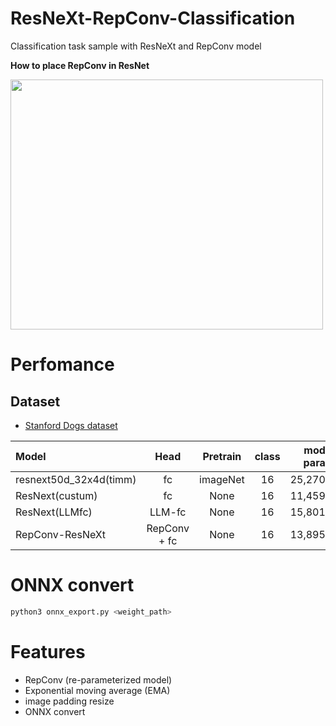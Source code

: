# ResNeXt-RepConv-Classification
Classification task sample with ResNeXt and RepConv model 


<b>How to place RepConv in ResNet</b>

<img src="https://github.com/madara-tribe/onnxed-RepConv-ResNeXt/assets/48679574/c624c06c-5e2b-42a6-8515-a8f4a4f8eac8" width="500px" height="400px"/>

# Perfomance

## Dataset
- [Stanford Dogs dataset](http://vision.stanford.edu/aditya86/ImageNetDogs/)


| Model | Head | Pretrain | class | model param | accuracy |
| :---         |     :---:      |     :---:      |     :---:      |     :---:      |         ---: |
| resnext50d_32x4d(timm) | fc | imageNet |16|25,270,000|74.09%|
| ResNext(custum) | fc | None|16|11,459,824|77.43%|
| ResNext(LLMfc) | LLM-fc | None|16|15,801,584|77.71%|
| RepConv-ResNeXt | RepConv + fc | None |16|13,895,408|78.55%|


# ONNX convert
```bash
python3 onnx_export.py <weight_path>
```


# Features
- RepConv (re-parameterized model)
- Exponential moving average (EMA)
- image padding resize
- ONNX convert
